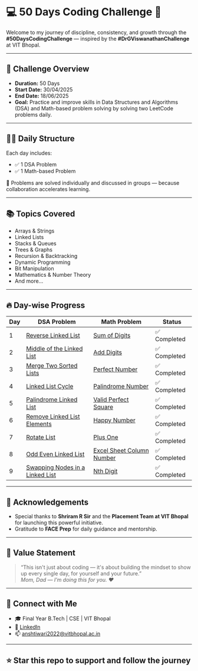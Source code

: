 # 💻 50 Days Coding Challenge 🚀

Welcome to my journey of discipline, consistency, and growth through the **#50DaysCodingChallenge** — inspired by the **#DrGViswanathanChallenge** at VIT Bhopal.

---

## 📅 Challenge Overview

- **Duration:** 50 Days  
- **Start Date:** 30/04/2025  
- **End Date:** 18/06/2025  
- **Goal:** Practice and improve skills in Data Structures and Algorithms (DSA) and Math-based problem solving by solving two LeetCode problems daily.

---

## 👨‍💻 Daily Structure

Each day includes:
- ✅ 1 DSA Problem  
- ✅ 1 Math-based Problem  

📝 Problems are solved individually and discussed in groups — because collaboration accelerates learning.

---

## 📚 Topics Covered

- Arrays & Strings  
- Linked Lists  
- Stacks & Queues  
- Trees & Graphs  
- Recursion & Backtracking  
- Dynamic Programming  
- Bit Manipulation  
- Mathematics & Number Theory  
- And more...

---

## 🔥 Day-wise Progress

| Day | DSA Problem | Math Problem | Status |
|-----|-------------|--------------|--------|
| 1   | [Reverse Linked List](https://leetcode.com/problems/reverse-linked-list/) | [Sum of Digits](https://leetcode.com/problems/sum-of-digits-in-the-minimum-number/) | ✅ Completed |
| 2   | [Middle of the Linked List](https://leetcode.com/problems/middle-of-the-linked-list/) | [Add Digits](https://leetcode.com/problems/add-digits/) | ✅ Completed |
| 3   | [Merge Two Sorted Lists](https://leetcode.com/problems/merge-two-sorted-lists/) | [Perfect Number](https://leetcode.com/problems/perfect-number/) | ✅ Completed |
| 4   | [Linked List Cycle](https://leetcode.com/problems/linked-list-cycle/) | [Palindrome Number](https://leetcode.com/problems/palindrome-number/) | ✅ Completed |
| 5   | [Palindrome Linked List](https://leetcode.com/problems/palindrome-linked-list/) | [Valid Perfect Square](https://leetcode.com/problems/valid-perfect-square/) | ✅ Completed |
| 6   | [Remove Linked List Elements](https://leetcode.com/problems/remove-linked-list-elements/) | [Happy Number](https://leetcode.com/problems/happy-number/) | ✅ Completed |
| 7   | [Rotate List](https://leetcode.com/problems/rotate-list/) | [Plus One](https://leetcode.com/problems/plus-one/) | ✅ Completed |
| 8   | [Odd Even Linked List](https://leetcode.com/problems/odd-even-linked-list/) | [Excel Sheet Column Number](https://leetcode.com/problems/excel-sheet-column-number/) | ✅ Completed |
| 9   | [Swapping Nodes in a Linked List](https://leetcode.com/problems/swapping-nodes-in-a-linked-list/) | [Nth Digit](https://leetcode.com/problems/nth-digit/) | ✅ Completed |

---

## 🙏 Acknowledgements

- Special thanks to **Shriram R Sir** and the **Placement Team at VIT Bhopal** for launching this powerful initiative.  
- Gratitude to **FACE Prep** for daily guidance and mentorship.

---

## 🧠 Value Statement

> “This isn't just about coding — it's about building the mindset to show up every single day, for yourself and your future.”  
> *Mom, Dad — I’m doing this for you. ❤*

---

## 📌 Connect with Me

- 🎓 Final Year B.Tech | CSE | VIT Bhopal  
- 🔗 [LinkedIn](https://www.linkedin.com/in/ansh-tiwari-577a72246)  
- 📫 anshtiwari2022@vitbhopal.ac.in  

---

## ⭐ Star this repo to support and follow the journey
